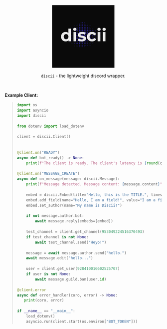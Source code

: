 <div align='center'>
  <img src = "assets/discii.png" width = "200" height="200">

  <br>

  `discii` - the lightweight discord wrapper.

  <br>

</div>


**Example Client:**
> ```py
> import os
> import asyncio
> import discii
>
> from dotenv import load_dotenv
>
> client = discii.Client()
>
>
> @client.on("READY")
> async def bot_ready() -> None:
>     print(f"The client is ready. The client's latency is {round(client.latency * 1000)}s")
>
> @client.on("MESSAGE_CREATE")
> async def on_message(message: discii.Message):
>     print(f"Message detected. Message content: {message.content}")
>
>     embed = discii.Embed(title="Hello, this is the TITLE.", timestamp=message.timestamp, colour=0xfffff)
>     embed.add_field(name="Hello, I am a field!", value="I am a field value!")
>     embed.set_author(name="My name is Discii!")
>
>     if not message.author.bot:
>         await message.reply(embeds=[embed])
>
>     test_channel = client.get_channel(953049224516370493)
>     if test_channel is not None:
>         await test_channel.send("Heyo!")
>
>     message = await message.author.send("hello.")
>     await message.edit("hello...")
>
>     user = client.get_user(928410016602525707)
>     if user is not None:
>         await message.guild.ban(user.id)
>
> @client.error
> async def error_handler(coro, error) -> None:
>    print(coro, error)
>
> if __name__ == "__main__":
>     load_dotenv()
>     asyncio.run(client.start(os.environ["BOT_TOKEN"]))
> ```
